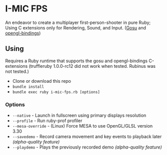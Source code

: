 # I-MIC FPS
An endeavor to create a multiplayer first-person-shooter in pure Ruby; Using C extensions only for Rendering, Sound, and Input. ([Gosu](https://libgosu.org) and [opengl-bindings](https://github.com/vaiorabbit/ruby-opengl/))

## Using
Requires a Ruby runtime that supports the gosu and opengl-bindings C-extensions (truffleruby 1.0.0-rc12 did not work when tested. Rubinus was not tested.)
* Clone or download this repo
* `bundle install`
* `bundle exec ruby i-mic-fps.rb [options]`

### Options
* `--native` - Launch in fullscreen using primary displays resolution
* `--profile` - Run ruby-prof profiler
* `--mesa-override` - (Linux) Force MESA to use OpenGL/GLSL version 3.30
* `--savedemo` - Record camera movement and key events to playback later *(alpha-quality feature)*
* `--playdemo` - Plays the previously recorded demo *(alpha-quality feature)*